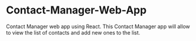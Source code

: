 # Contact-Manager-Web-App
Contact Manager web app using React. This Contact Manager app will allow to view the list of contacts and add new ones to the list.
